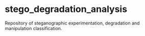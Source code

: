 # stego_degradation_analysis
Repository of steganographic experimentation, degradation and manipulation classification.
